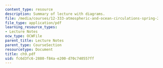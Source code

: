 ```yaml
---
content_type: resource
description: Summary of lecture with diagrams.
file: /media/courses/12-333-atmospheric-and-ocean-circulations-spring-2004/fc6d3fc62880f84ae200d70c740557ff_ch9.pdf
file_type: application/pdf
learning_resource_types:
- Lecture Notes
ocw_type: OCWFile
parent_title: Lecture Notes
parent_type: CourseSection
resourcetype: Document
title: ch9.pdf
uid: fc6d3fc6-2880-f84a-e200-d70c740557ff
---
```

